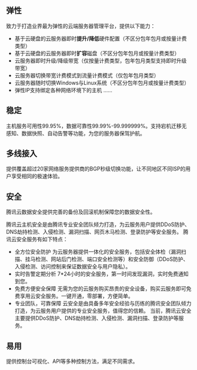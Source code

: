 ## 弹性
致力于打造业界最为弹性的云端服务器管理平台，提供以下能力：
- 基于云硬盘的云服务器即时**提升/降低**硬件配置（不区分包年包月或按量计费类型）
- 基于云硬盘的云服务器即时**扩容**磁盘（不区分包年包月或按量计费类型）
- 云服务器即时升级/降级带宽（仅按量计费类型，包年包月类型支持即时升级带宽）
- 云服务器切换带宽计费模式到流量计费模式（仅包年包月类型）
- 云服务器随时切换Windows与Linux系统（不区分包年包月或按量计费类型）
- 弹性IP支持绑定各种网络环境下的主机
......

## 稳定
主机服务可用性99.95%，数据可靠性99.99%-99.999999%。支持宕机迁移无感知、数据快照、自动告警等功能，为您的服务器保驾护航。

## 多线接入
提供覆盖超过20家网络服务提供商的BGP秒级切换功能，让不同地区不同ISP的用户享受相同的极速体验。

## 安全
腾讯云数据安全提供完善的备份及回滚机制保障您的数据安全性。

腾讯云主机安全是由腾讯专业安全团队倾力打造，为云服务用户提供DDoS防护、DNS劫持检测、入侵检测、漏洞扫描、网页木马检测、登录防护等安全服务。
腾讯云安全服务有如下特点：
- 全方位安全防护
为云服务器提供一体化的安全服务，包括安全体检（漏洞扫描、挂马检测、网站后门检测、端口安全检测等）和安全防御（DDoS防护、入侵检测、访问控制来保证数据安全与用户隐私）。
- 实时告警定期分析
7\*24小时的安全服务，第一时间发现漏洞，实时免费通知到您。
- 免费方便安全保障
无需为您的云服务购买昂贵的安全设备，购买云服务即可免费享用云安全服务。一键开通，零部署，方便简单。
- 专业团队，可靠保障
云安全是由具备多年安全经验与历练的腾讯安全团队倾力打造，为云服务用户提供的专业安全服务，值得您的信赖。
当前，腾讯云安全主要提供DDoS防护、DNS劫持检测、入侵检测、漏洞扫描、登录防护等服务。

## 易用
提供控制台可视化、API等多种控制方法，满足不同需求。

